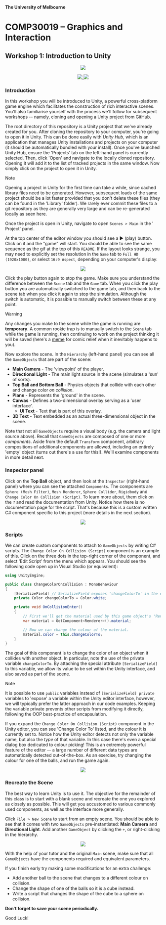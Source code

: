 **The University of Melbourne**

# COMP30019 – Graphics and Interaction

## Workshop 1: Introduction to Unity

<p align="center">
  <img src="Gifs/demo.gif">
</p>

<p align="center">
  <a href="https://github.com/feit-comp30019/workshop-1/actions/workflows/main.yml" alt="Workflow Status">
    <img src="https://github.com/feit-comp30019/workshop-1/actions/workflows/main.yml/badge.svg" />
  </a>
  <a href="https://feit-comp30019.github.io/workshop-1/" alt="Play Online">
    <img src="https://img.shields.io/static/v1?label=Play%20Online&message=feit-comp30019.github.io/workshop-1/&color=blue&logo=unity" />
  </a>
</p>

### Introduction

In this workshop you will be introduced to Unity, a powerful cross-platform
game engine which facilitates the construction of rich interactive scenes.
You'll also familiarise yourself with the process we'll follow for subsequent
workshops -- namely, cloning and opening a Unity project from GitHub.

The root directory of this repository is a Unity project that we've already
created for you. After cloning the repository to your computer, you're going to
open it in Unity. This can be done easily with *Unity Hub*, which is an
application that manages Unity installations and projects on your computer (it
should be automatically bundled with your install). Once you've launched Unity
Hub, ensure the 'Projects' tab on the left-hand panel is currently selected.
Then, click 'Open' and navigate to the locally cloned repository. Opening it
will add it to the list of tracked projects in the same window. Now simply
click on the project to open it in Unity.

> [!NOTE]
> Opening a project in Unity for the first time can take a while, since cached
> library files need to be generated. However, subsequent loads of the same
> project should be a lot faster provided that you don't delete these files
> (they can be found in the 'Library' folder). We rarely ever commit these
> files to a git repository as they are generally very large and can be
> re-generated locally as seen here.

Once the project is open in Unity, navigate to open `Scenes > Main` in the '
Project' panel.

At the top center of the editor window you should see a :arrow_forward: (play)
button. Click on it and the "game" will start. You should be able to see the
same sequence as the gif at the top of this `README`. If the layout looks
strange, you may need to explicitly set the resolution in the `Game` tab to
`Full HD (1920x1080)`, or select `16:9 Aspect`, depending on your computer's
display:

<p align="center">
  <img src="Gifs/aspect-ratio.png">
</p>

Click the play button again to stop the game. Make sure you understand the
difference between the `Scene` tab and the `Game` tab. When you click the play
button you are automatically switched to the game tab, and then back to the
scene tab when you click it again to stop the simulation. Although the switch
is automatic, it is possible to manually switch between these at any point.

> [!WARNING]
> Any changes you make to the scene while the game is running are
> __temporary__. A common rookie trap is to manually switch to the `Scene` tab
> while the game is running, then continuing to work on the project thinking it
> will be saved (here's a
> [meme](https://www.reddit.com/r/Unity3D/comments/2xh516/when_you_realise_youve_been_making_changes_in/)
> for comic relief when it inevitably happens to you).

Now explore the scene. In the `Hierarchy` (left-hand panel) you can see all the
`GameObjects` that are part of the scene:

* **Main Camera** - The 'viewpoint' of the player.
* **Directional Light** - The main light source in the scene (simulates a 'sun'
  of sorts).
* **Top Ball and Bottom Ball** - Physics objects that collide with each other
  and change color _on collision_.
* **Plane** - Represents the 'ground' in the scene.
* **Canvas** - Defines a two-dimensional overlay serving as a 'user interface'.
    * **UI Text** - Text that is part of this overlay.
* **3D Text** - Text embedded as an actual three-dimensional object in the
  scene.

Note that not all `GameObjects` require a visual body (e.g. the camera and
light source above). Recall that `GameObjects` are composed of one or more
_components_. Aside from the default `Transform` component, arbitrary
compositions of additional components are allowed, including an entirely
'empty' object (turns out there's a use for this!). We'll examine components in
more detail next.

### Inspector panel

Click on the **Top Ball** object, and then look at the `Inspector` (right-hand
panel) where you can see the attached `Components`. The components are `Sphere
(Mesh Filter)`, `Mesh Renderer`, `Sphere Collider`, `Rigidbody` and `Change
Color On Collision (Script)`. To learn more about, them click on the `?` and
read the documentation from Unity. Notice how there is no documentation page
for the script. That's because this is a custom written C# component specific
to this project (more details in the next section).

<p align="center">
  <img src="Gifs/LearnComponents.gif">
</p>

### Scripts

We can create custom components to attach to `GameObjects` by writing C#
scripts. The `Change Color On Collision (Script)` component is an example of
this. Click on the three dots in the top-right corner of the component, and
select 'Edit Script' from the menu which appears. You should see the following
code open up in Visual Studio (or equivalent):

```C#
using UnityEngine;

public class ChangeColorOnCollision : MonoBehaviour
{
    [SerializeField] // SerializeField exposes 'changeColorTo' in the editor.
    private Color changeColorTo = Color.white;

    private void OnCollisionEnter()
    {
        // First we'll get the material used by this game object's 'Renderer'.
        var material = GetComponent<Renderer>().material;

        // Now we can change the colour of the material.
        material.color = this.changeColorTo;
    }
}
```

The goal of this component is to change the color of an object when it collides
with another object. In particular, note the use of the private variable
`changeColorTo`. By attaching the special attribute `[SerializeField]` to this
variable, we allow its value to be set within the Unity interface, and also
saved as part of the scene.

> [!NOTE]
> It is possible to use `public` variables instead of `[SerializeField]
> private` variables to 'expose' a variable within the Unity editor interface,
> however, we will typically prefer the latter approach in our code examples.
> Keeping the variable private prevents other scripts from modifying it
> directly, following the OOP best-practice of encapsulation.

If you expand the  `Change Color On Collision (Script)` component in the Unity
editor, you can see 'Change Color To' listed, and the colour it is currently
set to. Notice how the Unity editor detects not only the variable name, but
also the _type_ of that variable. In this case there's even a special dialog
box dedicated to colour picking! This is an extremely powerful feature of the
editor -- a large number of different data types are automatically detected
out-of-the-box. As an exercise, try changing the colour for one of the balls,
and run the game again.

<p align="center">
  <img src="Gifs/ChangeColor.gif">
</p>

### Recreate the Scene

The best way to learn Unity is to use it. The objective for the remainder of
this class is to start with a blank scene and recreate the one you explored as
closely as possible. This will get you accustomed to various commonly used
components, as well as the interface more generally.

Click `File > New Scene` to start from an empty scene. You should be able to
see that it comes with two `GameObjects` pre-instantiated: __Main Camera__ and
__Directional Light__. Add another `GameObject` by clicking the `+`, or
right-clicking in the hierarchy.

<p align="center">
  <img src="Gifs/AddGameObject.gif">
</p>

With the help of your tutor and the original `Main` scene, make sure that all
`GameObjects` have the components required and equivalent parameters.

If you finish early try making some modifications for an extra challenge:

- Add another ball to the scene that changes to a different colour on
  collision.
- Change the shape of one of the balls so it is a cube instead.
- Write a script that changes the shape of the cube to a sphere on collision.

**Don't forget to save your scene periodically.**

Good Luck!


